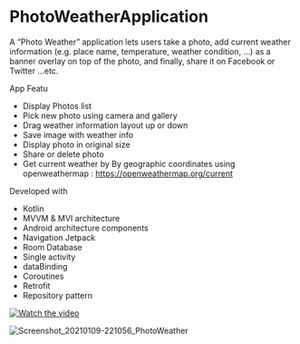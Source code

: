 # PhotoWeatherApplication

A “Photo Weather” application lets users take a photo, add current weather information (e.g. place name, temperature, weather condition, …) as a banner overlay on top of the photo, and finally, share it on Facebook or Twitter ...etc.

App Featu
- Display Photos list
- Pick new photo using camera and gallery
- Drag weather information layout up or down
- Save image with weather info
- Display photo in original size
- Share or delete photo
- Get current weather by By geographic coordinates using openweathermap : https://openweathermap.org/current

Developed with
- Kotlin
- MVVM & MVI architecture
- Android architecture components
- Navigation Jetpack
- Room Database
- Single activity
- dataBinding
- Coroutines
- Retrofit
- Repository pattern

[![Watch the video]()](https://drive.google.com/file/d/1X3Hvr-paOGelWG0tWdxmvdP7BSlJsvwN/view?usp=sharing) 

![Screenshot_20210109-221056_PhotoWeather](https://user-images.githubusercontent.com/25500250/104108128-dbd56980-52ca-11eb-97d9-4d1849e7ffe0.jpg)



